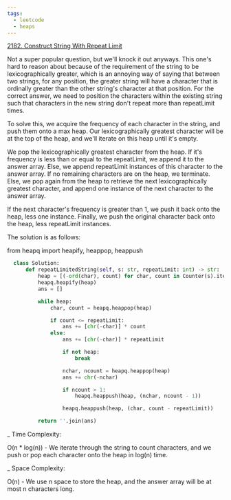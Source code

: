 ```yaml
---
tags:
  - leetcode
  - heaps
---
```


<a href="https://leetcode.com/problems/construct-string-with-repeat-limit/">
2182. Construct String With Repeat Limit</a>

Not a super popular question, but we'll knock it out anyways. This one's hard to
reason about because of the requirement of the string to be lexicographically
greater, which is an annoying way of saying that between two strings, for any
position, the greater string will have a character that is ordinally greater
than the other string's character at that position. For the correct answer, we
need to position the characters within the existing string such that characters
in the new string don't repeat more than repeatLimit times.

To solve this, we acquire the frequency of each character in the string, and
push them onto a max heap. Our lexicographically greatest character will be at
the top of the heap, and we'll iterate on this heap until it's empty.

We pop the lexicographically greatest character from the heap. If it's frequency
is less than or equal to the repeatLimit, we append it to the answer array.
Else, we append repeatLimit instances of this character to the answer array. If
no remaining characters are on the heap, we terminate. Else, we pop again from
the heap to retrieve the next lexicographically greatest character, and append
one instance of the next character to the answer array.

If the next character's frequency is greater than 1, we push it back onto the
heap, less one instance. Finally, we push the original character back onto the
heap, less repeatLimit instances.

The solution is as follows:

from heapq import heapify, heappop, heappush

```python
  class Solution:
      def repeatLimitedString(self, s: str, repeatLimit: int) -> str:
          heap = [(-ord(char), count) for char, count in Counter(s).items()]
          heapq.heapify(heap)
          ans = []

          while heap:
              char, count = heapq.heappop(heap)

              if count <= repeatLimit:
                  ans += [chr(-char)] * count
              else:
                  ans += [chr(-char)] * repeatLimit

                  if not heap:
                      break

                  nchar, ncount = heapq.heappop(heap)
                  ans += chr(-nchar)

                  if ncount > 1:
                      heapq.heappush(heap, (nchar, ncount - 1))

                  heapq.heappush(heap, (char, count - repeatLimit))

          return ''.join(ans)
```

\_ Time Complexity:

O(n \* log(n)) - We iterate through the string to count characters, and we push
or pop each character onto the heap in log(n) time.

\_ Space Complexity:

O(n) - We use n space to store the heap, and the answer array will be at most n
characters long.
